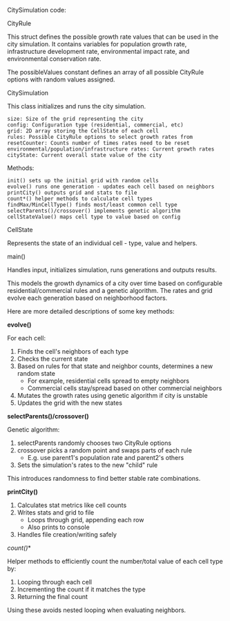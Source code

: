 CitySimulation code:

CityRule

This struct defines the possible growth rate values that can be used in the city simulation. It contains variables for population growth rate, infrastructure development rate, environmental impact rate, and environmental conservation rate.

The possibleValues constant defines an array of all possible CityRule options with random values assigned.

CitySimulation

This class initializes and runs the city simulation.

    size: Size of the grid representing the city
    config: Configuration type (residential, commercial, etc)
    grid: 2D array storing the CellState of each cell
    rules: Possible CityRule options to select growth rates from
    resetCounter: Counts number of times rates need to be reset
    environmental/population/infrastructure rates: Current growth rates
    cityState: Current overall state value of the city

Methods:

    init() sets up the initial grid with random cells
    evolve() runs one generation - updates each cell based on neighbors
    printCity() outputs grid and stats to file
    count*() helper methods to calculate cell types
    findMax/MinCellType() finds most/least common cell type
    selectParents()/crossover() implements genetic algorithm
    cellStateValue() maps cell type to value based on config

CellState

Represents the state of an individual cell - type, value and helpers.

main()

Handles input, initializes simulation, runs generations and outputs results.

This models the growth dynamics of a city over time based on configurable residential/commercial rules and a genetic algorithm. The rates and grid evolve each generation based on neighborhood factors.

Here are more detailed descriptions of some key methods:

**evolve()**

For each cell:

1. Finds the cell's neighbors of each type 
2. Checks the current state
3. Based on rules for that state and neighbor counts, determines a new random state 
   - For example, residential cells spread to empty neighbors 
   - Commercial cells stay/spread based on other commercial neighbors
4. Mutates the growth rates using genetic algorithm if city is unstable
5. Updates the grid with the new states

**selectParents()/crossover()** 

Genetic algorithm:

1. selectParents randomly chooses two CityRule options 
2. crossover picks a random point and swaps parts of each rule 
   - E.g. use parent1's population rate and parent2's others
3. Sets the simulation's rates to the new "child" rule 

This introduces randomness to find better stable rate combinations.

**printCity()**

1. Calculates stat metrics like cell counts
2. Writes stats and grid to file 
   - Loops through grid, appending each row
   - Also prints to console
3. Handles file creation/writing safely

**count*()**

Helper methods to efficiently count the number/total value of each cell type by:

1. Looping through each cell  
2. Incrementing the count if it matches the type
3. Returning the final count

Using these avoids nested looping when evaluating neighbors.
